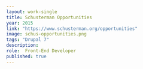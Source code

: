 ```yaml
---
layout: work-single
title: Schusterman Opportunities
year: 2015
link: "https://www.schusterman.org/opportunities"
image: schus-opportunities.png
tags: "Drupal 7"
description:
role:  Front-End Developer
published: true
---
```

